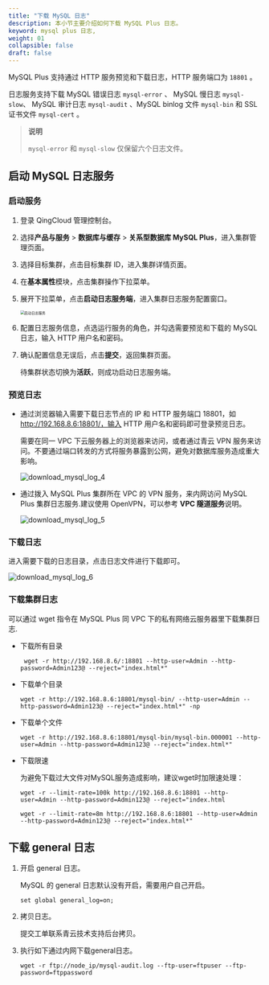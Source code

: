 ```yaml
---
title: "下载 MySQL 日志"
description: 本小节主要介绍如何下载 MySQL Plus 日志。 
keyword: mysql plus 日志,
weight: 01
collapsible: false
draft: false
---
```



MySQL Plus 支持通过 HTTP 服务预览和下载日志，HTTP 服务端口为 `18801` 。

日志服务支持下载 MySQL 错误日志 `mysql-error` 、 MySQL 慢日志 `mysql-slow`、 MySQL 审计日志 `mysql-audit` 、MySQL binlog 文件 `mysql-bin` 和 SSL 证书文件 `mysql-cert` 。

> **说明**
> 
> `mysql-error` 和 `mysql-slow` 仅保留六个日志文件。

## 启动 MySQL 日志服务

### 启动服务

1. 登录 QingCloud 管理控制台。
2. 选择**产品与服务** > **数据库与缓存** > **关系型数据库 MySQL Plus**，进入集群管理页面。
3. 选择目标集群，点击目标集群 ID，进入集群详情页面。
4. 在**基本属性**模块，点击集群操作下拉菜单。
5. 展开下拉菜单，点击**启动日志服务端**，进入集群日志服务配置窗口。

   <img src="../../_images/enable_log_server.png" alt="启动日志服务" style="zoom:50%;" />

7. 配置日志服务信息，点选运行服务的角色，并勾选需要预览和下载的 MySQL 日志，输入 HTTP 用户名和密码。

8. 确认配置信息无误后，点击**提交**，返回集群页面。

   待集群状态切换为**活跃**，则成功启动日志服务端。

### 预览日志

- 通过浏览器输入需要下载日志节点的 IP 和 HTTP 服务端口 18801，如 http://192.168.8.6:18801/，输入 HTTP 用户名和密码即可登录预览日志。

   需要在同一 VPC 下云服务器上的浏览器来访问，或者通过青云 VPN 服务来访问。不要通过端口转发的方式将服务暴露到公网，避免对数据库服务造成重大影响。

   ![download_mysql_log_4](/database/mysql/_images/download_mysql_log_4.png)

- 通过拨入 MySQL Plus 集群所在 VPC 的 VPN 服务，来内网访问 MySQL Plus 集群日志服务.建议使用 OpenVPN，可以参考 **VPC 隧道服务**说明。

   ![download_mysql_log_5](/database/mysql/_images/download_mysql_log_5.png)

### 下载日志

进入需要下载的日志目录，点击日志文件进行下载即可。

![download_mysql_log_6](/database/mysql/_images/download_mysql_log_6.png)

### 下载集群日志

可以通过 wget 指令在 MySQL Plus 同 VPC 下的私有网络云服务器里下载集群日志.

- 下载所有目录

  ```
   wget -r http://192.168.8.6/:18801 --http-user=Admin --http-password=Admin123@ --reject="index.html*"
  ```

- 下载单个目录

   ```
   wget -r http://192.168.8.6:18801/mysql-bin/ --http-user=Admin --http-password=Admin123@ --reject="index.html*" -np
   ```

- 下载单个文件

   ```
   wget -r http://192.168.8.6:18801/mysql-bin/mysql-bin.000001 --http-user=Admin --http-password=Admin123@ --reject="index.html*"
   ```

- 下载限速

  为避免下载过大文件对MySQL服务造成影响，建议wget时加限速处理：

   ```
   wget -r --limit-rate=100k http://192.168.8.6:18801 --http-user=Admin --http-password=Admin123@ --reject="index.html
   ```

   ```
   wget -r --limit-rate=8m http://192.168.8.6:18801 --http-user=Admin --http-password=Admin123@ --reject="index.html*"
   ```

## 下载 general 日志

1. 开启 general 日志。

   MySQL 的 general 日志默认没有开启，需要用户自己开启。 

   ```
   set global general_log=on;
   ```

2. 拷贝日志。

   提交工单联系青云技术支持后台拷贝。

3. 执行如下通过内网下载general日志。
   
   ```
   wget -r ftp://node_ip/mysql-audit.log --ftp-user=ftpuser --ftp-password=ftppassword
   ```
